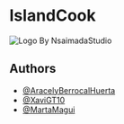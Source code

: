 # IslandCook

![Logo](https://raw.githubusercontent.com/XaviGT10/server_IslandCook/main/Resources/logoApp.png?token=GHSAT0AAAAAABNY4YRLFUOBWWUU2ICD254UYRCVK4Q)
By NsaimadaStudio
## Authors

- [@AracelyBerrocalHuerta](https://github.com/aracelyberrocalhuerta)
- [@XaviGT10](https://github.com/XaviGT10)
- [@MartaMagui](https://github.com/martamagui)


